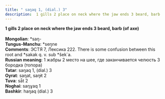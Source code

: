 ```yaml
---
title: " saŋaq 1, (dial.) 3"
description:  1 gills 2 place on neck where the jaw ends 3 beard, barb (of axe)
---
```

<strong> 1 gills 2 place on neck where the jaw ends 3 beard, barb (of axe)</strong><br><br>
<strong>Mongolian</strong>:  *saŋ-<br>
<strong>Tungus-Manchu</strong>:  *seŋne<br>
<strong>Comments</strong>:  ЭСТЯ 7, Лексика 222. There is some confusion between this root and *sakak q. v. sub *šek`a.<br>
<strong>Russian meaning</strong>:  1 жабры 2 место на шее, где заканчивается челюсть 3 бородка (топора)<br>
<strong>Tatar</strong>:  saŋaq 1, (dial.) 3<br>
<strong>Oyrat</strong>:  saŋat, saŋɨt 2<br>
<strong>Tuva</strong>:  sā̃t 2<br>
<strong>Noghai</strong>:  saŋɣaq 1<br>
<strong>Bashkir</strong>:  haŋaq (dial.) 3<br>


